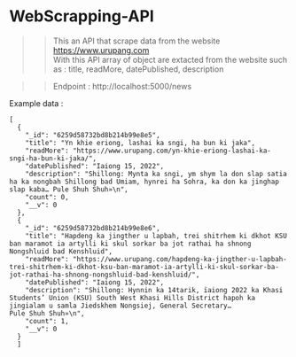 # WebScrapping-API

>> This an API that scrape data from the website https://www.urupang.com <br>
>> With this API array of object are extacted from the website such as :  title, 
                                                                          readMore,
                                                                          datePublished,
                                                                          description

>> Endpoint : http://localhost:5000/news


Example data :

```
[
  {
    "_id": "6259d58732bd8b214b99e8e5",
    "title": "Yn khie eriong, lashai ka sngi, ha bun ki jaka",
    "readMore": "https://www.urupang.com/yn-khie-eriong-lashai-ka-sngi-ha-bun-ki-jaka/",
    "datePublished": "Iaiong 15, 2022",
    "description": "Shillong: Mynta ka sngi, ym shym la don slap satia ha ka nongbah Shillong bad Umiam, hynrei ha Sohra, ka don ka jinghap slap kaba… Pule Shuh Shuh»\n",
    "count": 0,
    "__v": 0
  },
  {
    "_id": "6259d58732bd8b214b99e8e6",
    "title": "Hapdeng ka jingther u lapbah, trei shitrhem ki dkhot KSU ban maramot ia artylli ki skul sorkar ba jot rathai ha shnong Nongshluid bad Kenshluid",
    "readMore": "https://www.urupang.com/hapdeng-ka-jingther-u-lapbah-trei-shitrhem-ki-dkhot-ksu-ban-maramot-ia-artylli-ki-skul-sorkar-ba-jot-rathai-ha-shnong-nongshluid-bad-kenshluid/",
    "datePublished": "Iaiong 15, 2022",
    "description": "Shillong: Hynnin ka 14tarik, ïaiong 2022 ka Khasi Students’ Union (KSU) South West Khasi Hills District hapoh ka jingialam u samla Jiedskhem Nongsiej, General Secretary… Pule Shuh Shuh»\n",
    "count": 1,
    "__v": 0
  }
  ]
  ```
